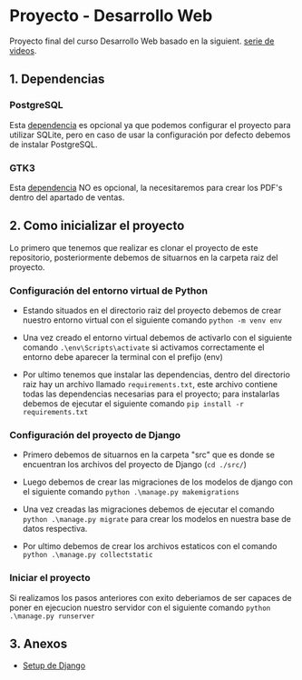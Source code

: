 # Proyecto - Desarrollo Web

Proyecto final del curso Desarrollo Web basado en la siguient.
[serie de videos](https://youtube.com/playlist?list=PLxm9hnvxnn-j5ZDOgQS63UIBxQytPdCG7).

## 1. Dependencias

### PostgreSQL 
Esta [dependencia](https://www.postgresql.org/download/) es opcional ya que podemos configurar 
el proyecto para utilizar SQLite, pero en caso de usar la configuración por defecto debemos de instalar 
PostgreSQL. 

### GTK3
Esta [dependencia](https://github.com/tschoonj/GTK-for-Windows-Runtime-Environment-Installer) 
NO es opcional, la necesitaremos para crear los PDF's dentro del apartado de ventas.

## 2. Como inicializar el proyecto 

Lo primero que tenemos que realizar es clonar el proyecto de este repositorio, 
posteriormente debemos de situarnos en la carpeta raiz del proyecto.

### Configuración del entorno virtual de Python
- Estando situados en el directorio raiz del proyecto debemos de crear nuestro entorno
virtual con el siguiente comando `python -m venv env`

- Una vez creado el entorno virtual debemos de activarlo con el siguiente comando
```.\env\Scripts\activate``` si activamos correctamente el entorno debe aparecer
la terminal con el prefijo (env)

- Por ultimo tenemos que instalar las dependencias, dentro del directorio raiz
hay un archivo llamado `requirements.txt`, este archivo contiene todas las dependencias
necesarias para el proyecto; para instalarlas debemos de ejecutar 
el siguiente comando `pip install -r requirements.txt` 

### Configuración del proyecto de Django
- Primero debemos de situarnos en la carpeta "src" que es donde se encuentran los archivos
del proyecto de Django (`cd ./src/`)

- Luego debemos de crear las migraciones de los modelos de django 
con el siguiente comando `python .\manage.py makemigrations`

- Una vez creadas las migraciones debemos de ejecutar el comando `python .\manage.py migrate`
para crear los modelos en nuestra base de datos respectiva.

- Por ultimo debemos de crear los archivos estaticos con el comando `python .\manage.py collectstatic`

### Iniciar el proyecto

Si realizamos los pasos anteriores con exito deberiamos de ser capaces de poner
en ejecucion nuestro servidor con el siguiente comando `python .\manage.py runserver`

## 3. Anexos

- [Setup de Django](https://realpython.com/django-setup/)
